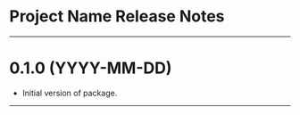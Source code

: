 Project Name Release Notes
===============================================================================

-------------------------------------------------------------------------------
0.1.0 (YYYY-MM-DD)
==================
* Initial version of package.

-------------------------------------------------------------------------------
